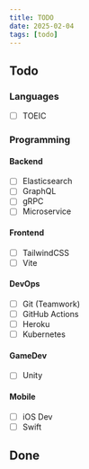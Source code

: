 ```yaml
---
title: TODO
date: 2025-02-04
tags: [todo]
---
```


## Todo

### Languages

- [ ] TOEIC

### Programming

#### Backend

- [ ] Elasticsearch
- [ ] GraphQL
- [ ] gRPC
- [ ] Microservice

#### Frontend

- [ ] TailwindCSS
- [ ] Vite

#### DevOps

- [ ] Git (Teamwork)
- [ ] GitHub Actions
- [ ] Heroku
- [ ] Kubernetes

#### GameDev

- [ ] Unity

#### Mobile

- [ ] iOS Dev
- [ ] Swift

## Done
